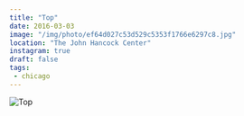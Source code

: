 ```yaml
---
title: "Top"
date: 2016-03-03
image: "/img/photo/ef64d027c53d529c5353f1766e6297c8.jpg"
location: "The John Hancock Center"
instagram: true
draft: false
tags:
 - chicago
---
```


![Top](/img/photo/ef64d027c53d529c5353f1766e6297c8.jpg)
